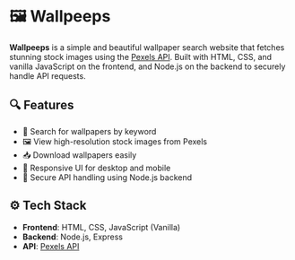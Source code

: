 # 🖼️ Wallpeeps

**Wallpeeps** is a simple and beautiful wallpaper search website that fetches stunning stock images using the [Pexels API](https://www.pexels.com/api/). Built with HTML, CSS, and vanilla JavaScript on the frontend, and Node.js on the backend to securely handle API requests.

## 🔍 Features

- 🔎 Search for wallpapers by keyword
- 🖼️ View high-resolution stock images from Pexels
- 📥 Download wallpapers easily
- 📱 Responsive UI for desktop and mobile
- 🔐 Secure API handling using Node.js backend

## ⚙️ Tech Stack

- **Frontend**: HTML, CSS, JavaScript (Vanilla)
- **Backend**: Node.js, Express
- **API**: [Pexels API](https://www.pexels.com/api/)

